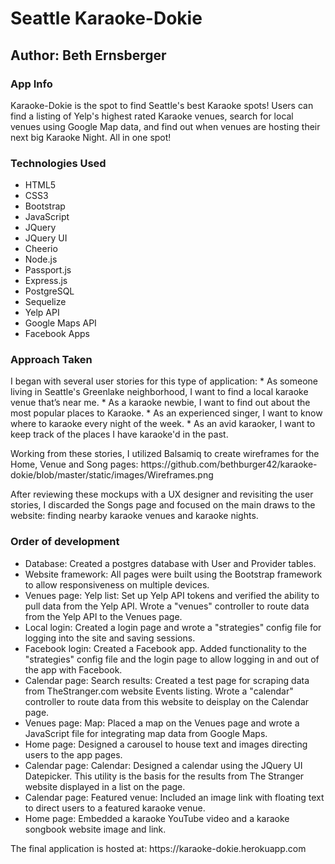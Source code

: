 <h1>Seattle Karaoke-Dokie</h1>
<h2>Author: Beth Ernsberger</h2>

<h3>App Info</h3>
<p>Karaoke-Dokie is the spot to find Seattle's best Karaoke spots! Users can find a listing of Yelp's highest rated Karaoke venues, search for local venues using Google Map data, and find out when venues are hosting their next big Karaoke Night. All in one spot!
</p>

<h3>Technologies Used</h3>
<ul>
	<li>HTML5</li>
	<li>CSS3</li>
	<li>Bootstrap</li>
	<li>JavaScript</li>
	<li>JQuery</li>
	<li>JQuery UI</li>
	<li>Cheerio</li>
	<li>Node.js</li>
	<li>Passport.js</li>
	<li>Express.js</li>
	<li>PostgreSQL</li>
	<li>Sequelize</li>
	<li>Yelp API</li>
	<li>Google Maps API</li>
	<li>Facebook Apps</li>
</ul>

<h3>Approach Taken</h3>
<p>
I began with several user stories for this type of application:
* As someone living in Seattle's Greenlake neighborhood, I want to find a local karaoke venue that’s near me.
* As a karaoke newbie, I want to find out about the most popular places to Karaoke. 
* As an experienced singer, I want to know where to karaoke every night of the week.
* As an avid karaoker, I want to keep track of the places I have karaoke'd in the past.
</p>
<p>
Working from these stories, I utilized Balsamiq to create wireframes for the Home, Venue and Song pages: https://github.com/bethburger42/karaoke-dokie/blob/master/static/images/Wireframes.png
</p>
<p>
After reviewing these mockups with a UX designer and revisiting the user stories, I discarded the Songs page and focused on the main draws to the website: finding nearby karaoke venues and karaoke nights.
</p>

<h3>Order of development</h3>
<ul>
<li>Database: Created a postgres database with User and Provider tables.</li>
<li>Website framework: All pages were built using the Bootstrap framework to allow responsiveness on multiple devices.</li>
<li>Venues page: Yelp list: Set up Yelp API tokens and verified the ability to pull data from the Yelp API. Wrote a "venues" controller to route data from the Yelp API to the Venues page.</li>
<li>Local login: Created a login page and wrote a "strategies" config file for logging into the site and saving sessions.</li>
<li>Facebook login: Created a Facebook app. Added functionality to the "strategies" config file and the login page to allow logging in and out of the app with Facebook.</li>
<li>Calendar page: Search results: Created a test page for scraping data from TheStranger.com website Events listing. Wrote a "calendar" controller to route data from this website to deisplay on the Calendar page.</li>
<li>Venues page: Map: Placed a map on the Venues page and wrote a JavaScript file for integrating map data from Google Maps.</li>
<li>Home page: Designed a carousel to house text and images directing users to the app pages.</li>
<li>Calendar page: Calendar: Designed a calendar using the JQuery UI Datepicker. This utility is the basis for the results from The Stranger website displayed in a list on the page.</li>
<li>Calendar page: Featured venue: Included an image link with floating text to direct users to a featured karaoke venue.</li>
<li>Home page: Embedded a karaoke YouTube video and a karaoke songbook website image and link.</li>
</ul>
<p>
The final application is hosted at: https://karaoke-dokie.herokuapp.com
</p>
